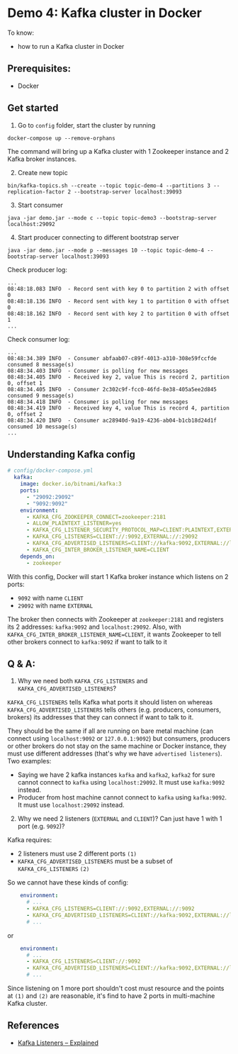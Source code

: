 # Demo 4: Kafka cluster in Docker
To know:
- how to run a Kafka cluster in Docker

## Prerequisites:
- Docker

## Get started
1. Go to `config` folder, start the cluster by running
```shell
docker-compose up --remove-orphans
```

The command will bring up a Kafka cluster with 1 Zookeeper instance and 2 Kafka broker instances.

2. Create new topic
```shell
bin/kafka-topics.sh --create --topic topic-demo-4 --partitions 3 --replication-factor 2 --bootstrap-server localhost:39093
```

3. Start consumer
```shell
java -jar demo.jar --mode c --topic topic-demo3 --bootstrap-server localhost:29092
```

4. Start producer connecting to different bootstrap server
```shell
java -jar demo.jar --mode p --messages 10 --topic topic-demo-4 --bootstrap-server localhost:39093
```

Check producer log:
```
...
08:48:18.083 INFO  - Record sent with key 0 to partition 2 with offset 0
08:48:18.136 INFO  - Record sent with key 1 to partition 0 with offset 0
08:48:18.162 INFO  - Record sent with key 2 to partition 0 with offset 1
...
```

Check consumer log:
```
...
08:48:34.389 INFO  - Consumer abfaab07-c89f-4013-a310-308e59fccfde consumed 8 message(s)
08:48:34.403 INFO  - Consumer is polling for new messages
08:48:34.405 INFO  - Received key 2, value This is record 2, partition 0, offset 1
08:48:34.405 INFO  - Consumer 2c302c9f-fcc0-46fd-8e38-405a5ee2d845 consumed 9 message(s)
08:48:34.418 INFO  - Consumer is polling for new messages
08:48:34.419 INFO  - Received key 4, value This is record 4, partition 0, offset 2
08:48:34.420 INFO  - Consumer ac28940d-9a19-4236-ab04-b1cb18d24d1f consumed 10 message(s)
...
```

## Understanding Kafka config
```yml
# config/docker-compose.yml
  kafka:
    image: docker.io/bitnami/kafka:3
    ports:
      - "29092:29092"
      - "9092:9092"
    environment:
      - KAFKA_CFG_ZOOKEEPER_CONNECT=zookeeper:2181
      - ALLOW_PLAINTEXT_LISTENER=yes
      - KAFKA_CFG_LISTENER_SECURITY_PROTOCOL_MAP=CLIENT:PLAINTEXT,EXTERNAL:PLAINTEXT
      - KAFKA_CFG_LISTENERS=CLIENT://:9092,EXTERNAL://:29092
      - KAFKA_CFG_ADVERTISED_LISTENERS=CLIENT://kafka:9092,EXTERNAL://localhost:29092
      - KAFKA_CFG_INTER_BROKER_LISTENER_NAME=CLIENT
    depends_on:
      - zookeeper
```

With this config, Docker will start 1 Kafka broker instance which listens on 2 ports:
- `9092` with name `CLIENT`
- `29092` with name `EXTERNAL`

The broker then connects with Zookeeper at `zookeeper:2181` and registers its 2 addresses: `kafka:9092` and `localhost:29092`. Also, with `KAFKA_CFG_INTER_BROKER_LISTENER_NAME=CLIENT`, it wants Zookeeper to tell other brokers connect to `kafka:9092` if want to talk to it

## Q & A:
1. Why we need both `KAFKA_CFG_LISTENERS` and `KAFKA_CFG_ADVERTISED_LISTENERS`?

`KAFKA_CFG_LISTENERS` tells Kafka what ports it should listen on whereas `KAFKA_CFG_ADVERTISED_LISTENERS` tells others (e.g. producers, consumers, brokers) its addresses that they can connect if want to talk to it.

They should be the same if all are running on bare metal machine (can connect using `localhost:9092` or `127.0.0.1:9092`) but consumers, producers or other brokers do not stay on the same machine or Docker instance, they must use different addresses (that's why we have `advertised listeners`). Two examples:
- Saying we have 2 kafka instances `kafka` and `kafka2`, `kafka2` for sure cannot connect to `kafka` using `localhost:29092`. It must use `kafka:9092` instead.
- Producer from host machine cannot connect to `kafka` using `kafka:9092`. It must use `localhost:29092` instead.

2. Why we need 2 listeners (`EXTERNAL` and `CLIENT`)? Can just have 1 with 1 port (e.g. `9092`)?

Kafka requires:
- 2 listeners must use 2 different ports `(1)`
- `KAFKA_CFG_ADVERTISED_LISTENERS` must be a subset of `KAFKA_CFG_LISTENERS` `(2)`

So we cannot have these kinds of config:
```yml
    environment:
      # ...
      - KAFKA_CFG_LISTENERS=CLIENT://:9092,EXTERNAL://:9092
      - KAFKA_CFG_ADVERTISED_LISTENERS=CLIENT://kafka:9092,EXTERNAL://localhost:9092
      # ...
```
or
```yml
    environment:
      # ...
      - KAFKA_CFG_LISTENERS=CLIENT://:9092
      - KAFKA_CFG_ADVERTISED_LISTENERS=CLIENT://kafka:9092,EXTERNAL://localhost:9092
      # ...
```

Since listening on 1 more port shouldn't cost must resource and the points at `(1)` and `(2)` are reasonable, it's find to have 2 ports in multi-machine Kafka cluster.

## References
- [Kafka Listeners – Explained](https://www.confluent.io/blog/kafka-listeners-explained/)